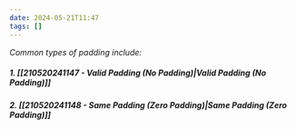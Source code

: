 ```yaml
---
date: 2024-05-21T11:47
tags: []
---
```

*Common types of padding include:*

##### 1. [[210520241147 - Valid Padding (No Padding)|Valid Padding (No Padding)]]
##### 2. [[210520241148 - Same Padding (Zero Padding)|Same Padding (Zero Padding)]]